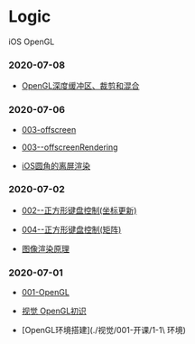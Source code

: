 # Logic
iOS OpenGL


### 2020-07-08

- [OpenGL深度缓冲区、裁剪和混合](https://www.jianshu.com/p/f8e3a6443b20)


### 2020-07-06

- [003-offscreen](./视觉/003-offscreen)
- [003--offscreenRendering](./视觉/code/003--offscreenRendering)

- [iOS圆角的离屏渲染](https://juejin.im/post/5f0339505188252e817c6c02)

### 2020-07-02

- [002--正方形键盘控制(坐标更新)](./视觉/code/002--正方形键盘控制\(坐标更新\))
- [004--正方形键盘控制(矩阵)](./视觉/code/004--正方形键盘控制\(矩阵\))

- [图像渲染原理](http://chuquan.me/2018/09/25/ios-graphics-render-principle/)

### 2020-07-01 

- [001-OpenGL](./视觉/code/01OpenGL)

- [视觉 OpenGL初识](./视觉/001-开课)
- [OpenGL环境搭建](./视觉/001-开课/1-1\ 环境)